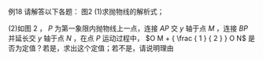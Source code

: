 例18 请解答以下各题： 图2
(1)求抛物线的解析式；

(2)如图 2 ， $P$ 为第一象限内抛物线上一点，连接 $A P$ 交 $y$ 轴于点 $M$ ，连接 $B P$ 并延长交 $y$ 轴于点 $N$ ，在点 $P$ 运动过程中， $O M + { \frac { 1 } { 2 } } O N$ 是否为定值？若是，求出这个定值；若不是，请说明理由
